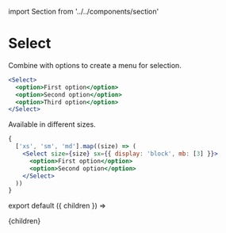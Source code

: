 import Section from '../../components/section'

# Select

Combine with options to create a menu for selection.

```jsx live
<Select>
  <option>First option</option>
  <option>Second option</option>
  <option>Third option</option>
</Select>
```

Available in different sizes.

<!-- prettier-ignore -->
```jsx live
{
  ['xs', 'sm', 'md'].map((size) => (
    <Select size={size} sx={{ display: 'block', mb: [3] }}>
      <option>First option</option>
      <option>Second option</option>
    </Select>
  ))
}
```

export default ({ children }) => <Section name='select'>{children}</Section>
